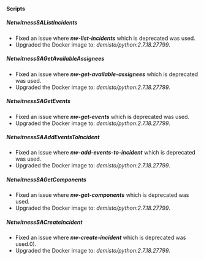 
#### Scripts
##### NetwitnessSAListIncidents
- Fixed an issue where ***nw-list-incidents*** which is deprecated was used.
- Upgraded the Docker image to: *demisto/python:2.7.18.27799*.
##### NetwitnessSAGetAvailableAssignees
- Fixed an issue where ***nw-get-available-assignees*** which is deprecated was used.
- Upgraded the Docker image to: *demisto/python:2.7.18.27799*.
##### NetwitnessSAGetEvents
- Fixed an issue where ***nw-get-events*** which is deprecated was used.
- Upgraded the Docker image to: *demisto/python:2.7.18.27799*.
##### NetwitnessSAAddEventsToIncident
- Fixed an issue where ***nw-add-events-to-incident*** which is deprecated was used.
- Upgraded the Docker image to: *demisto/python:2.7.18.27799*.
##### NetwitnessSAGetComponents
- Fixed an issue where ***nw-get-components*** which is deprecated was used.
- Upgraded the Docker image to: *demisto/python:2.7.18.27799*.
##### NetwitnessSACreateIncident
- Fixed an issue where ***nw-create-incident*** which is deprecated was used.0).
- Upgraded the Docker image to: *demisto/python:2.7.18.27799*.
